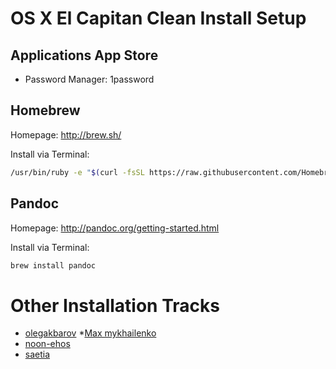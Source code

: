 # OS X El Capitan Clean Install Setup

## Applications App Store
* Password Manager: 1password

## Homebrew
Homepage: http://brew.sh/

Install via Terminal:
```sh
/usr/bin/ruby -e "$(curl -fsSL https://raw.githubusercontent.com/Homebrew/install/master/install)"
```

## Pandoc
Homepage: http://pandoc.org/getting-started.html

Install via Terminal:
```sh
brew install pandoc
```
# Other Installation Tracks
* [olegakbarov](https://gist.github.com/olegakbarov/b1061f82e8aa5078d769#other-installation-tracks)
*[Max mykhailenko](https://gist.github.com/max-mykhailenko/6548a102c0e955e3df8b)
* [noon-ehos](https://gist.github.com/noon-ehos/d1b933601f3225a650da)
* [saetia](https://gist.github.com/saetia/1623487/88bb6766048133d2a68403d02531ce62c46ad404)
